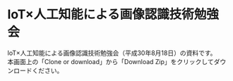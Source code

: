 # IoT×人工知能による画像認識技術勉強会
IoT×人工知能による画像認識技術勉強会（平成30年8月18日）の資料です。  
本画面上の「Clone or download」から「Download Zip」をクリックしてダウンロードください。
